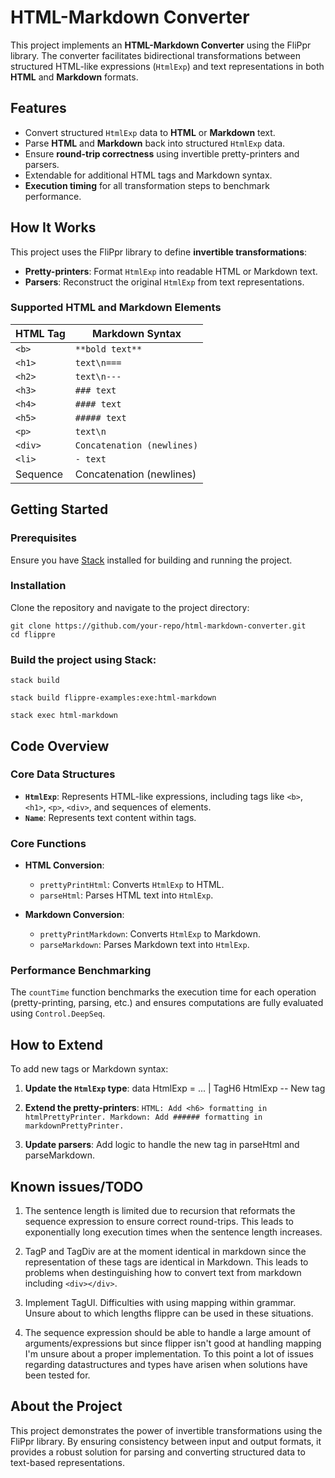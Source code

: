 # HTML-Markdown Converter

This project implements an **HTML-Markdown Converter** using the FliPpr library. The converter facilitates bidirectional transformations between structured HTML-like expressions (`HtmlExp`) and text representations in both **HTML** and **Markdown** formats.

## Features

- Convert structured `HtmlExp` data to **HTML** or **Markdown** text.
- Parse **HTML** and **Markdown** back into structured `HtmlExp` data.
- Ensure **round-trip correctness** using invertible pretty-printers and parsers.
- Extendable for additional HTML tags and Markdown syntax.
- **Execution timing** for all transformation steps to benchmark performance.

## How It Works

This project uses the FliPpr library to define **invertible transformations**:
- **Pretty-printers**: Format `HtmlExp` into readable HTML or Markdown text.
- **Parsers**: Reconstruct the original `HtmlExp` from text representations.

### Supported HTML and Markdown Elements

| **HTML Tag** | **Markdown Syntax**       |
|--------------|---------------------------|
| `<b>`        | `**bold text**`           |
| `<h1>`       | `text\n===`               |
| `<h2>`       | `text\n---`               |
| `<h3>`       | `### text`                |
| `<h4>`       | `#### text`               |
| `<h5>`       | `##### text`              |
| `<p>`        | `text\n`                  |
| `<div>`      | `Concatenation (newlines)`|
| `<li>`       | `- text`                  |
| Sequence     | Concatenation (newlines)  |


## Getting Started

### Prerequisites

Ensure you have [Stack](https://docs.haskellstack.org/en/stable/README/) installed for building and running the project.

### Installation

Clone the repository and navigate to the project directory:

    git clone https://github.com/your-repo/html-markdown-converter.git
    cd flippre

### Build the project using Stack:

    stack build
    
    stack build flippre-examples:exe:html-markdown
    
    stack exec html-markdown

## Code Overview

### Core Data Structures

- **`HtmlExp`**: Represents HTML-like expressions, including tags like `<b>`, `<h1>`, `<p>`, `<div>`, and sequences of elements.
- **`Name`**: Represents text content within tags.

### Core Functions

- **HTML Conversion**:
  - `prettyPrintHtml`: Converts `HtmlExp` to HTML.
  - `parseHtml`: Parses HTML text into `HtmlExp`.
  
- **Markdown Conversion**:
  - `prettyPrintMarkdown`: Converts `HtmlExp` to Markdown.
  - `parseMarkdown`: Parses Markdown text into `HtmlExp`.

### Performance Benchmarking

The `countTime` function benchmarks the execution time for each operation (pretty-printing, parsing, etc.) and ensures computations are fully evaluated using `Control.DeepSeq`.

## How to Extend

To add new tags or Markdown syntax:

1. **Update the `HtmlExp` type**:
   data HtmlExp
     = ...
     | TagH6 HtmlExp -- New tag

2. **Extend the pretty-printers**:
    `HTML: Add <h6> formatting in htmlPrettyPrinter.
    Markdown: Add ###### formatting in markdownPrettyPrinter.`

3. **Update parsers**:
   Add logic to handle the new tag in parseHtml and parseMarkdown.

## Known issues/TODO
1. The sentence length is limited due to recursion that reformats the sequence expression to ensure correct round-trips. This leads to exponentially long execution times when the sentence length increases.

2. TagP and TagDiv are at the moment identical in markdown since the representation of these tags are identical in Markdown. This leads to problems when destinguishing how to convert text from markdown including `<div></div>`.

3. Implement TagUl. Difficulties with using mapping within grammar. Unsure about to which lengths flippre can be used in these situations.

4. The sequence expression should be able to handle a large amount of arguments/expressions but since flipper isn't good at handling mapping I'm unsure about a proper implementation. To this point a lot of issues regarding datastructures and types have arisen when solutions have been tested for. 



## About the Project

This project demonstrates the power of invertible transformations using the FliPpr library. By ensuring consistency between input and output formats, it provides a robust solution for parsing and converting structured data to text-based representations.

